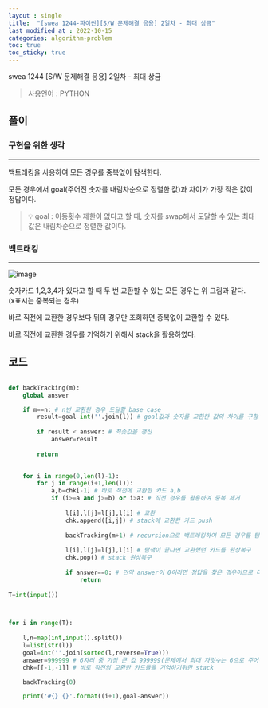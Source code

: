 ```yaml
---
layout : single
title:  "[swea 1244-파이썬][S/W 문제해결 응용] 2일차 - 최대 상금"
last_modified_at : 2022-10-15
categories: algorithm-problem
toc: true
toc_sticky: true
---
```


swea 1244 [S/W 문제해결 응용] 2일차 - 최대 상금


> 사용언어 : PYTHON

## 풀이

### 구현을 위한 생각

----

백트래킹을 사용하여 모든 경우를 중복없이 탐색한다.  

모든 경우에서 goal(주어진 숫자를 내림차순으로 정렬한 값)과 차이가 가장 작은 값이 정답이다.  

> 💡 goal : 이동횟수 제한이 없다고 할 때, 숫자를 swap해서 도달할 수 있는 최대값은 내림차순으로 정렬한 값이다.

### 백트래킹

----

![image](https://user-images.githubusercontent.com/80660585/195981916-6e494737-30bc-4ec4-96b5-c4dd35f90516.png)

숫자카드 1,2,3,4가 있다고 할 때 두 번 교환할 수 있는 모든 경우는 위 그림과 같다.  
(x표시는 중복되는 경우)  

바로 직전에 교환한 경우보다 뒤의 경우만 조회하면 중복없이 교환할 수 있다.  

바로 직전에 교환한 경우를 기억하기 위해서 stack을 활용하였다.  



## 코드

```python

def backTracking(m):
    global answer

    if m==n: # n번 교환한 경우 도달할 base case
        result=goal-int(''.join(l)) # goal값과 숫자를 교환한 값의 차이를 구함
        
        if result < answer: # 최솟값을 갱신
            answer=result
    
        return
    

    for i in range(0,len(l)-1):
        for j in range(i+1,len(l)):
            a,b=chk[-1] # 바로 직전에 교환한 카드 a,b
            if (i>=a and j>=b) or i>a: # 직전 경우를 활용하여 중복 제거 
                
                l[i],l[j]=l[j],l[i] # 교환
                chk.append([i,j]) # stack에 교환한 카드 push
                
                backTracking(m+1) # recursion으로 백트레킹하여 모든 경우를 탐색한다
                
                l[i],l[j]=l[j],l[i] # 탐색이 끝나면 교환했던 카드를 원상복구
                chk.pop() # stack 원상복구
                
                if answer==0: # 만약 answer이 0이라면 정답을 찾은 경우이므로 더이상 backtracking을 할 필요가 없다
                    return
    
T=int(input())



for i in range(T):
    
    l,n=map(int,input().split())
    l=list(str(l))
    goal=int(''.join(sorted(l,reverse=True)))
    answer=999999 # 6자리 중 가장 큰 값 999999(문제에서 최대 자릿수는 6으로 주어짐)
    chk=[[-1,-1]] # 바로 직전의 교환한 카드들을 기억하기위한 stack

    backTracking(0)

    print('#{} {}'.format((i+1),goal-answer))


```



